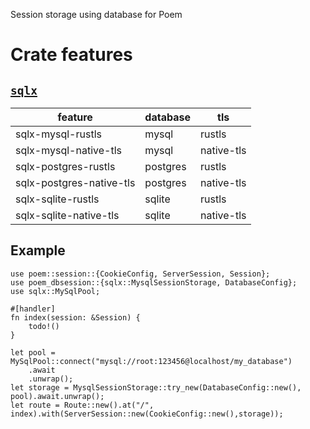 Session storage using database for Poem

# Crate features

## [`sqlx`](https://crates.io/crates/sqlx)

| feature                   | database | tls        |
|---------------------------|----------|------------|
| sqlx-mysql-rustls         | mysql    | rustls     |
| sqlx-mysql-native-tls     | mysql    | native-tls |
| sqlx-postgres-rustls      | postgres | rustls     |
| sqlx-postgres-native-tls  | postgres | native-tls |
| sqlx-sqlite-rustls        | sqlite   | rustls     |
| sqlx-sqlite-native-tls    | sqlite   | native-tls |

## Example

```rust,ignore
use poem::session::{CookieConfig, ServerSession, Session};
use poem_dbsession::{sqlx::MysqlSessionStorage, DatabaseConfig};
use sqlx::MySqlPool;

#[handler]
fn index(session: &Session) {
    todo!()
}

let pool = MySqlPool::connect("mysql://root:123456@localhost/my_database")
    .await
    .unwrap();
let storage = MysqlSessionStorage::try_new(DatabaseConfig::new(), pool).await.unwrap();
let route = Route::new().at("/", index).with(ServerSession::new(CookieConfig::new(),storage));
```
